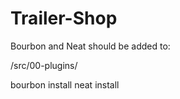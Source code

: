 # Trailer-Shop

Bourbon and Neat should be added to: 

/src/00-plugins/

bourbon install
neat install
